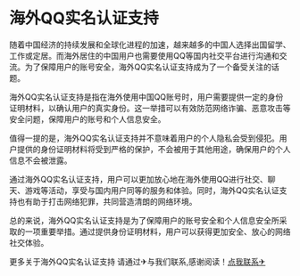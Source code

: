 # 海外QQ实名认证支持

随着中国经济的持续发展和全球化进程的加速，越来越多的中国人选择出国留学、工作或定居。而海外居住的中国用户也需要使用QQ等国内社交平台进行沟通和交流。为了保障用户的账号安全，海外QQ实名认证支持成为了一个备受关注的话题。

海外QQ实名认证支持是指在海外使用中国QQ账号时，用户需要提供一定的身份证明材料，以确认用户的真实身份。这一举措可以有效防范网络诈骗、恶意攻击等安全问题，保障用户的账号和个人信息安全。

值得一提的是，海外QQ实名认证支持并不意味着用户的个人隐私会受到侵犯。用户提供的身份证明材料将受到严格的保护，不会被用于其他用途，确保用户的个人信息不会被泄露。

通过海外QQ实名认证支持，用户可以更加放心地在海外使用QQ进行社交、聊天、游戏等活动，享受与国内用户同等的服务和体验。同时，海外QQ实名认证支持也有助于打击网络犯罪，共同营造清朗的网络环境。

总的来说，海外QQ实名认证支持是为了保障用户的账号安全和个人信息安全所采取的一项重要举措。通过提供身份证明材料，用户可以获得更加安全、放心的网络社交体验。

更多关于海外QQ实名认证支持 请通过✈与我们联系,感谢阅读！[点我联系✈](https://dev.G208.com)